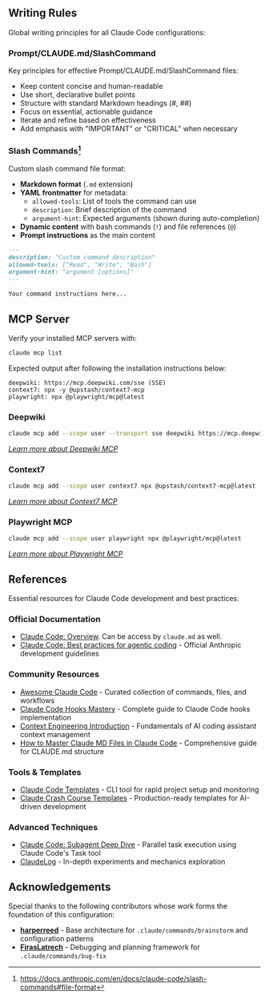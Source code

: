 ## Writing Rules

Global writing principles for all Claude Code configurations:

### Prompt/CLAUDE.md/SlashCommand

Key principles for effective Prompt/CLAUDE.md/SlashCommand files:

- Keep content concise and human-readable
- Use short, declarative bullet points
- Structure with standard Markdown headings (#, ##)
- Focus on essential, actionable guidance
- Iterate and refine based on effectiveness
- Add emphasis with "IMPORTANT" or "CRITICAL" when necessary

### Slash Commands[^1]

Custom slash command file format:

- **Markdown format** (`.md` extension)
- **YAML frontmatter** for metadata:
  - `allowed-tools`: List of tools the command can use
  - `description`: Brief description of the command
  - `argument-hint`: Expected arguments (shown during auto-completion)
- **Dynamic content** with bash commands (`!`) and file references (`@`)
- **Prompt instructions** as the main content

```markdown
---
description: "Custom command description"
allowed-tools: ["Read", "Write", "Bash"]
argument-hint: "argument [options]"
---

Your command instructions here...
```

## MCP Server

Verify your installed MCP servers with:

```bash
claude mcp list
```

Expected output after following the installation instructions below:

```
deepwiki: https://mcp.deepwiki.com/sse (SSE)
context7: npx -y @upstash/context7-mcp
playwright: npx @playwright/mcp@latest
```

### Deepwiki

```bash
claude mcp add --scope user --transport sse deepwiki https://mcp.deepwiki.com/sse
```

_[Learn more about Deepwiki MCP](https://cognition.ai/blog/deepwiki-mcp-server)_

### Context7

```bash
claude mcp add --scope user context7 npx @upstash/context7-mcp@latest
```

_[Learn more about Context7 MCP](https://github.com/upstash/context7)_

### Playwright MCP

```bash
claude mcp add --scope user playwright npx @playwright/mcp@latest
```

_[Learn more about Playwright MCP](https://github.com/microsoft/playwright-mcp)_

## References

Essential resources for Claude Code development and best practices:

### Official Documentation
- [Claude Code: Overview](https://docs.anthropic.com/en/docs/claude-code/overview). Can be access by `claude.md` as well.
- [Claude Code: Best practices for agentic coding](https://www.anthropic.com/engineering/claude-code-best-practices) - Official Anthropic development guidelines

### Community Resources
- [Awesome Claude Code](https://github.com/hesreallyhim/awesome-claude-code) - Curated collection of commands, files, and workflows
- [Claude Code Hooks Mastery](https://github.com/disler/claude-code-hooks-mastery) - Complete guide to Claude Code hooks implementation
- [Context Engineering Introduction](https://github.com/coleam00/context-engineering-intro) - Fundamentals of AI coding assistant context management
- [How to Master Claude MD Files in Claude Code](https://empathyfirstmedia.com/claude-md-file-claude-code/) - Comprehensive guide for CLAUDE.md structure

### Tools & Templates
- [Claude Code Templates](https://github.com/davila7/claude-code-templates) - CLI tool for rapid project setup and monitoring
- [Claude Crash Course Templates](https://github.com/bhancockio/claude-crash-course-templates) - Production-ready templates for AI-driven development

### Advanced Techniques
- [Claude Code: Subagent Deep Dive](https://cuong.io/blog/2025/06/24-claude-code-subagent-deep-dive) - Parallel task execution using Claude Code's Task tool
- [ClaudeLog](https://claudelog.com/) - In-depth experiments and mechanics exploration

## Acknowledgements

Special thanks to the following contributors whose work forms the foundation of this configuration:

- **[harperreed](https://github.com/harperreed/dotfiles)** - Base architecture for `.claude/commands/brainstorm` and configuration patterns
- **[FirasLatrech](https://gist.github.com/FirasLatrech/415d243f1ea48f63dfc691c8ceedefc4)** - Debugging and planning framework for `.claude/commands/bug-fix`

[^1]: https://docs.anthropic.com/en/docs/claude-code/slash-commands#file-format
